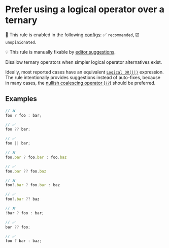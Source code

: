 # Prefer using a logical operator over a ternary

💼 This rule is enabled in the following [configs](https://github.com/sindresorhus/eslint-plugin-unicorn#recommended-config): ✅ `recommended`, ☑️ `unopinionated`.

💡 This rule is manually fixable by [editor suggestions](https://eslint.org/docs/latest/use/core-concepts#rule-suggestions).

<!-- end auto-generated rule header -->
<!-- Do not manually modify this header. Run: `npm run fix:eslint-docs` -->

Disallow ternary operators when simpler logical operator alternatives exist.

Ideally, most reported cases have an equivalent [`Logical OR(||)`](https://developer.mozilla.org/en-US/docs/Web/JavaScript/Reference/Operators/Logical_OR) expression. The rule intentionally provides suggestions instead of auto-fixes, because in many cases, the [nullish coalescing operator (`??`)](https://developer.mozilla.org/en-US/docs/Web/JavaScript/Reference/Operators/Nullish_coalescing_operator) should be preferred.

## Examples

```js
// ❌
foo ? foo : bar;

// ✅
foo ?? bar;

// ✅
foo || bar;
```

```js
// ❌
foo.bar ? foo.bar : foo.baz

// ✅
foo.bar ?? foo.baz
```

```js
// ❌
foo?.bar ? foo.bar : baz

// ✅
foo?.bar ?? baz
```

```js
// ❌
!bar ? foo : bar;

// ✅
bar ?? foo;
```

```js
// ✅
foo ? bar : baz;
```
